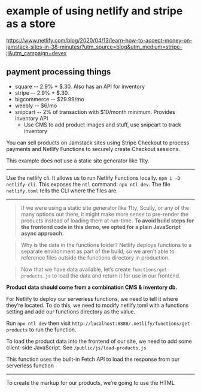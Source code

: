 # example of using netlify and stripe as a store

https://www.netlify.com/blog/2020/04/13/learn-how-to-accept-money-on-jamstack-sites-in-38-minutes/?utm_source=blog&utm_medium=stripe-jl&utm_campaign=devex

## payment processing things
* square -- 2.9% + $.30. Also has an API for inventory
* stripe -- 2.9% + $.30.
* bigcommerce -- $29.99/mo
* weebly -- $6/mo
* snipcart -- 2% of transaction with $10/month minimum. Provides inventory API
    - Use CMS to add product images and stuff, use snipcart to track inventory

You can sell products on Jamstack sites using Stripe Checkout to process payments and Netlify Functions to securely create Checkout sessions.

This example does not use a static site generator like 11ty.


-------------------


Use the netlify cli. It allows us to run Netlify Functions locally.
`npm i -D netlify-cli`. This exposes the `ntl` command: `npx ntl dev`. The file `netlify.toml` tells the CLI where the files are. 

--------------------

>  If we were using a static site generator like 11ty, Scully, or any of the many options out there, it might make more sense to pre-render the products instead of loading them at run-time. **To avoid build steps for the frontend code in this demo, we opted for a plain JavaScript async approach.**

> Why is the data in the functions folder? Netlify deploys functions to a separate environment as part of the build, so we aren’t able to reference files outside the functions directory in production.

> Now that we have data available, let’s create `functions/get-products.js` to load the data and return it for use in our frontend.

**Product data should come from a combination CMS & inventory db.**

For Netlify to deploy our serverless functions, we need to tell it where they’re located. To do this, we need to modify netlify.toml with a functions setting and add our functions directory as the value.

Run `npx ntl dev` then visit `http://localhost:8888/.netlify/functions/get-products` to run the function.

To load the product data into the frontend of our site, we need to add some client-side JavaScript. See `/public/js/load-products.js`

This function uses the built-in Fetch API to load the response from our serverless function

------------------------------

To create the markup for our products, we’re going to use the HTML <template> tag. We can define product markup in a component-like fashion.

----------------------------

todo:

## Connect to Netlify and set up automatic deployments using the Netlify CLI
Create a new Netlify site using the command line: `ntl init`

Open netlify dashboard: `ntl open`
Open the site: `ntl open:site`

## env variables
**third-party API tokens and secret things**

the publishable key and the secret key for our Stripe account

Add the keys as env variable through the netlify web UI. Then run `npx ntl dev` again and they env variables will be there.

------------------------------------------

Add stripe.js from the stripe CDN. We’re using the CDN version because our public site doesn’t have a build step. There is also an npm-installable package available.

## Send form purchases to a serverless function
Our client-side JavaScript needs to capture form submissions, then we send the form data to stripe.

Create a new file called `public/js/stripe-purchase.js` 

Our form handler sends data to a serverless function `create-checkout`.

Since our function will use the stripe npm package, we need to create `functions/package.json` and install stripe.

We need to make sure that Netlify will install our function dependencies, so let’s update netlify.toml with the line

```
command = "cd functions && npm i && cd .."
```

## create the serverless fn and a success page
Success page : `${process.env.URL}/success.html`
function: `functions/create-checkout.js`

You can test things now.
Use `4242 4242 4242 4242` as a test credit card.

---------------------------

After changing out the Stripe keys for live credentials, this site is completely ready to process real transactions.



